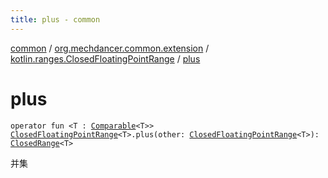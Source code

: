 ```yaml
---
title: plus - common
---
```


[common](../../index.html) / [org.mechdancer.common.extension](../index.html) / [kotlin.ranges.ClosedFloatingPointRange](index.html) / [plus](./plus.html)

# plus

`operator fun <T : `[`Comparable`](https://kotlinlang.org/api/latest/jvm/stdlib/kotlin/-comparable/index.html)`<T>> `[`ClosedFloatingPointRange`](https://kotlinlang.org/api/latest/jvm/stdlib/kotlin.ranges/-closed-floating-point-range/index.html)`<T>.plus(other: `[`ClosedFloatingPointRange`](https://kotlinlang.org/api/latest/jvm/stdlib/kotlin.ranges/-closed-floating-point-range/index.html)`<T>): `[`ClosedRange`](https://kotlinlang.org/api/latest/jvm/stdlib/kotlin.ranges/-closed-range/index.html)`<T>`

并集

